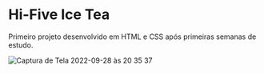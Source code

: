 # Hi-Five Ice Tea
Primeiro projeto desenvolvido em HTML e CSS após primeiras semanas de estudo.

![Captura de Tela 2022-09-28 às 20 35 37](https://user-images.githubusercontent.com/110067466/192907861-9d63a272-283c-489d-aa24-babdb27d1c0c.png)
